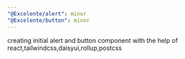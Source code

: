 ```yaml
---
"@Excelente/alert": minor
"@Excelente/button": minor 
---
```


creating initial alert and button component with the help of react,tailwindcss,daisyui,rollup,postcss
